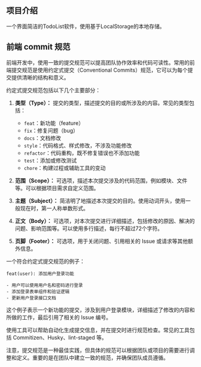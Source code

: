 ## 项目介绍

一个界面简洁的TodoList软件，使用基于LocalStorage的本地存储。

## 前端 commit 规范

前端开发中，使用一致的提交规范可以提高团队协作效率和代码可读性。常用的前端提交规范是使用约定式提交（Conventional Commits）规范，它可以为每个提交提供清晰的结构和意义。

约定式提交规范包括以下几个主要部分：

1. **类型（Type）：** 提交的类型，描述提交的目的或所涉及的内容。常见的类型包括：
   - `feat`：新功能（feature）
   - `fix`：修复问题（bug）
   - `docs`：文档修改
   - `style`：代码格式、样式修改，不涉及功能修改
   - `refactor`：代码重构，既不修复错误也不添加功能
   - `test`：添加或修改测试
   - `chore`：构建过程或辅助工具的变动

2. **范围（Scope）：** 可选项，描述本次提交涉及的代码范围，例如模块、文件等。可以根据项目需求自定义范围。

3. **主题（Subject）：** 简洁明了地描述本次提交的目的。使用动词开头，使用一般现在时，第一人称单数形式。

4. **正文（Body）：** 可选项，对本次提交进行详细描述，包括修改的原因、解决的问题、影响范围等。可以使用多行描述，每行不超过72个字符。

5. **页脚（Footer）：** 可选项，用于关闭问题、引用相关的 Issue 或请求等其他额外信息。

一个符合约定式提交规范的例子：

```plaintext
feat(user): 添加用户登录功能

- 用户可以使用用户名和密码进行登录
- 添加登录表单组件和验证逻辑
- 更新用户登录接口文档
```

这个例子表示一个新功能的提交，涉及到用户登录模块，详细描述了修改的内容和所做的工作，最后引用了相关的 Issue 编号。

使用工具可以帮助自动化生成提交信息，并在提交时进行规范检查。常见的工具包括 Commitizen、Husky、lint-staged 等。

注意，提交规范是一种最佳实践，但具体的规范可以根据团队或项目的需要进行调整和定义。重要的是在团队中建立一致的规范，并确保团队成员遵循。

